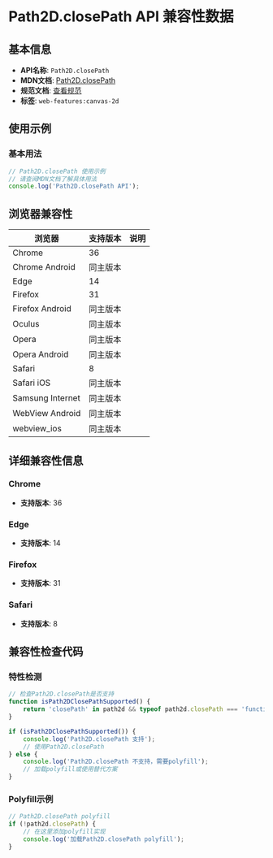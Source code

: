 # Path2D.closePath API 兼容性数据

## 基本信息

- **API名称**: `Path2D.closePath`
- **MDN文档**: [Path2D.closePath](https://developer.mozilla.org/docs/Web/API/CanvasRenderingContext2D/closePath)
- **规范文档**: [查看规范](https://html.spec.whatwg.org/multipage/canvas.html#dom-context-2d-closepath-dev)
- **标签**: `web-features:canvas-2d`

## 使用示例

### 基本用法

```javascript
// Path2D.closePath 使用示例
// 请查阅MDN文档了解具体用法
console.log('Path2D.closePath API');
```

## 浏览器兼容性

| 浏览器 | 支持版本 | 说明 |
|--------|----------|------|
| Chrome | 36 |  |
| Chrome Android | 同主版本 |  |
| Edge | 14 |  |
| Firefox | 31 |  |
| Firefox Android | 同主版本 |  |
| Oculus | 同主版本 |  |
| Opera | 同主版本 |  |
| Opera Android | 同主版本 |  |
| Safari | 8 |  |
| Safari iOS | 同主版本 |  |
| Samsung Internet | 同主版本 |  |
| WebView Android | 同主版本 |  |
| webview_ios | 同主版本 |  |

## 详细兼容性信息

### Chrome

- **支持版本**: 36

### Edge

- **支持版本**: 14

### Firefox

- **支持版本**: 31

### Safari

- **支持版本**: 8

## 兼容性检查代码

### 特性检测

```javascript
// 检查Path2D.closePath是否支持
function isPath2DClosePathSupported() {
    return 'closePath' in path2d && typeof path2d.closePath === 'function';
}

if (isPath2DClosePathSupported()) {
    console.log('Path2D.closePath 支持');
    // 使用Path2D.closePath
} else {
    console.log('Path2D.closePath 不支持，需要polyfill');
    // 加载polyfill或使用替代方案
}
```

### Polyfill示例

```javascript
// Path2D.closePath polyfill
if (!path2d.closePath) {
    // 在这里添加polyfill实现
    console.log('加载Path2D.closePath polyfill');
}
```

